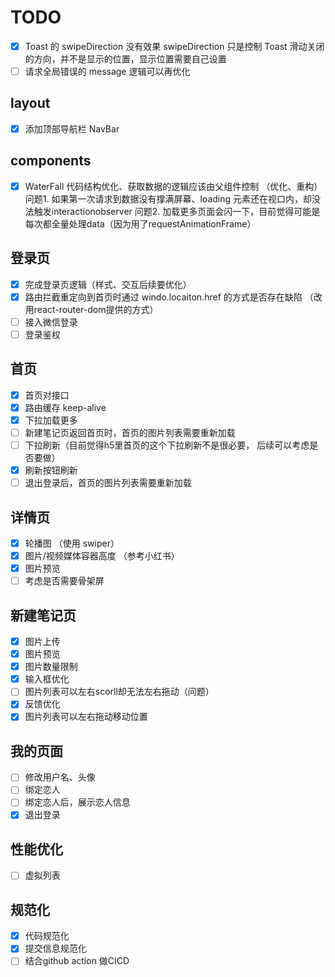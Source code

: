 # TODO

- [x] Toast 的 swipeDirection 没有效果
      swipeDirection 只是控制 Toast 滑动关闭的方向，并不是显示的位置，显示位置需要自己设置
- [ ] 请求全局错误的 message 逻辑可以再优化

## layout

- [x] 添加顶部导航栏 NavBar

## components

- [x] WaterFall 代码结构优化、获取数据的逻辑应该由父组件控制 （优化、重构）
      问题1. 如果第一次请求到数据没有撑满屏幕、loading 元素还在视口内，却没法触发interactionobserver
      问题2. 加载更多页面会闪一下，目前觉得可能是每次都全量处理data（因为用了requestAnimationFrame）

## 登录页

- [x] 完成登录页逻辑（样式、交互后续要优化）
- [x] 路由拦截重定向到首页时通过 windo.locaiton.href 的方式是否存在缺陷 （改用react-router-dom提供的方式）
- [ ] 接入微信登录
- [ ] 登录鉴权

## 首页

- [x] 首页对接口
- [x] 路由缓存 keep-alive
- [x] 下拉加载更多
- [ ] 新建笔记页返回首页时，首页的图片列表需要重新加载
- [ ] 下拉刷新（目前觉得h5里首页的这个下拉刷新不是很必要， 后续可以考虑是否要做）
- [x] 刷新按钮刷新
- [ ] 退出登录后，首页的图片列表需要重新加载

## 详情页

- [x] 轮播图 （使用 swiper）
- [x] 图片/视频媒体容器高度 （参考小红书）
- [x] 图片预览
- [ ] 考虑是否需要骨架屏

## 新建笔记页

- [x] 图片上传
- [x] 图片预览
- [x] 图片数量限制
- [x] 输入框优化
- [ ] 图片列表可以左右scorll却无法左右拖动（问题）
- [x] 反馈优化
- [x] 图片列表可以左右拖动移动位置

## 我的页面

- [ ] 修改用户名、头像
- [ ] 绑定恋人
- [ ] 绑定恋人后，展示恋人信息
- [x] 退出登录

## 性能优化

- [ ] 虚拟列表

## 规范化

- [x] 代码规范化
- [x] 提交信息规范化
- [ ] 结合github action 做CICD
